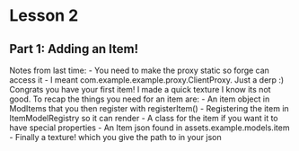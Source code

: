 # Lesson 2

## Part 1: Adding an Item!
Notes from last time:
    - You need to make the proxy static so forge can access it
    - I meant com.example.example.proxy.ClientProxy. Just a derp :)
Congrats you have your first item! I made a quick texture I know its not good.
To recap the things you need for an item are:
    - An item object in ModItems that you then register with registerItem()
    - Registering the item in ItemModelRegistry so it can render
    - A class for the item if you want it to have special properties
    - An Item json found in assets.example.models.item
    - Finally a texture! which you give the path to in your json
    
